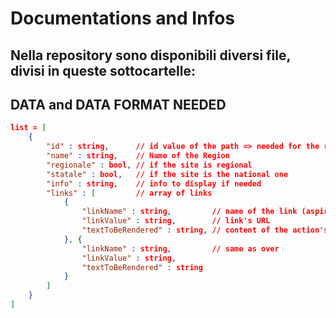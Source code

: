 # Documentations and Infos

Nella repository sono disponibili diversi file, divisi in queste sottocartelle:
- 

## DATA and DATA FORMAT NEEDED
```json
list = [
    {
        "id" : string,      // id value of the path => needed for the reaction at the event
        "name" : string,    // Name of the Region
        "regionale" : bool, // if the site is regional 
        "statale" : bool,   // if the site is the national one
        "info" : string,    // info to display if needed
        "links" : [         // array of links
            {
                "linkName" : string,         // name of the link (aspirante/donatore)
                "linkValue" : string,        // link's URL
                "textToBeRendered" : string, // content of the action's button of this link 
            }, {
                "linkName" : string,         // same as over
                "linkValue" : string,
                "textToBeRendered" : string
            }
        ]
    }
]
```